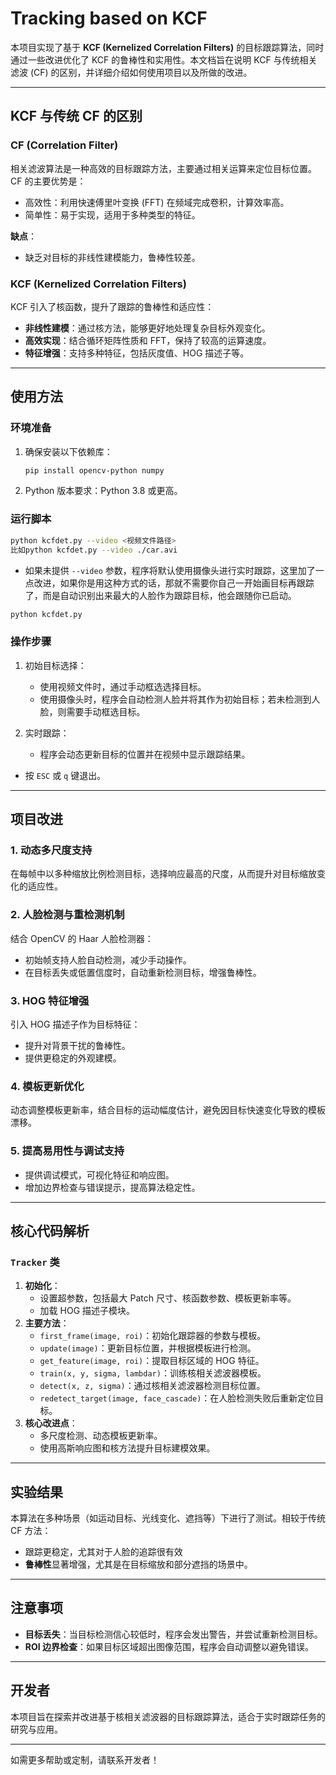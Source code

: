 # Tracking based on KCF

本项目实现了基于 **KCF (Kernelized Correlation Filters)** 的目标跟踪算法，同时通过一些改进优化了 KCF 的鲁棒性和实用性。本文档旨在说明 KCF 与传统相关滤波 (CF) 的区别，并详细介绍如何使用项目以及所做的改进。

------

## KCF 与传统 CF 的区别

### **CF (Correlation Filter)**

相关滤波算法是一种高效的目标跟踪方法，主要通过相关运算来定位目标位置。CF 的主要优势是：

- 高效性：利用快速傅里叶变换 (FFT) 在频域完成卷积，计算效率高。
- 简单性：易于实现，适用于多种类型的特征。

**缺点**：

- 缺乏对目标的非线性建模能力，鲁棒性较差。

### **KCF (Kernelized Correlation Filters)**

KCF 引入了核函数，提升了跟踪的鲁棒性和适应性：

- **非线性建模**：通过核方法，能够更好地处理复杂目标外观变化。
- **高效实现**：结合循环矩阵性质和 FFT，保持了较高的运算速度。
- **特征增强**：支持多种特征，包括灰度值、HOG 描述子等。

------

## 使用方法

### 环境准备

1. 确保安装以下依赖库：

   ```bash
   pip install opencv-python numpy
   ```

2. Python 版本要求：Python 3.8 或更高。

### 运行脚本

```bash
python kcfdet.py --video <视频文件路径>
比如python kcfdet.py --video ./car.avi
```

- 如果未提供 `--video` 参数，程序将默认使用摄像头进行实时跟踪，这里加了一点改进，如果你是用这种方式的话，那就不需要你自己一开始画目标再跟踪了，而是自动识别出来最大的人脸作为跟踪目标，他会跟随你已启动。

```bash
python kcfdet.py
```

### 操作步骤

1. 初始目标选择：

   - 使用视频文件时，通过手动框选选择目标。
   - 使用摄像头时，程序会自动检测人脸并将其作为初始目标；若未检测到人脸，则需要手动框选目标。
   
2. 实时跟踪：

   - 程序会动态更新目标的位置并在视频中显示跟踪结果。
- 按 `ESC` 或 `q` 键退出。

------

## 项目改进

### **1. 动态多尺度支持**

在每帧中以多种缩放比例检测目标，选择响应最高的尺度，从而提升对目标缩放变化的适应性。

### **2. 人脸检测与重检测机制**

结合 OpenCV 的 Haar 人脸检测器：

- 初始帧支持人脸自动检测，减少手动操作。
- 在目标丢失或低置信度时，自动重新检测目标，增强鲁棒性。

### **3. HOG 特征增强**

引入 HOG 描述子作为目标特征：

- 提升对背景干扰的鲁棒性。
- 提供更稳定的外观建模。

### **4. 模板更新优化**

动态调整模板更新率，结合目标的运动幅度估计，避免因目标快速变化导致的模板漂移。

### **5. 提高易用性与调试支持**

- 提供调试模式，可视化特征和响应图。
- 增加边界检查与错误提示，提高算法稳定性。

------

## 核心代码解析

### `Tracker` 类

1. **初始化**：
   - 设置超参数，包括最大 Patch 尺寸、核函数参数、模板更新率等。
   - 加载 HOG 描述子模块。
2. **主要方法**：
   - `first_frame(image, roi)`：初始化跟踪器的参数与模板。
   - `update(image)`：更新目标位置，并根据模板进行检测。
   - `get_feature(image, roi)`：提取目标区域的 HOG 特征。
   - `train(x, y, sigma, lambdar)`：训练核相关滤波器模板。
   - `detect(x, z, sigma)`：通过核相关滤波器检测目标位置。
   - `redetect_target(image, face_cascade)`：在人脸检测失败后重新定位目标。
3. **核心改进点**：
   - 多尺度检测、动态模板更新率。
   - 使用高斯响应图和核方法提升目标建模效果。

------

## 实验结果

本算法在多种场景（如运动目标、光线变化、遮挡等）下进行了测试。相较于传统 CF 方法：

- 跟踪更稳定，尤其对于人脸的追踪很有效
- **鲁棒性**显著增强，尤其是在目标缩放和部分遮挡的场景中。

------

## 注意事项

- **目标丢失**：当目标检测信心较低时，程序会发出警告，并尝试重新检测目标。
- **ROI 边界检查**：如果目标区域超出图像范围，程序会自动调整以避免错误。

------

## 开发者

本项目旨在探索并改进基于核相关滤波器的目标跟踪算法，适合于实时跟踪任务的研究与应用。

------

如需更多帮助或定制，请联系开发者！